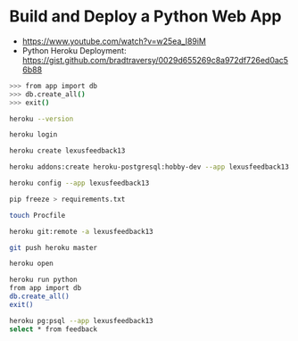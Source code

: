 # Build and Deploy a Python Web App

* <https://www.youtube.com/watch?v=w25ea_I89iM>
* Python Heroku Deployment: <https://gist.github.com/bradtraversy/0029d655269c8a972df726ed0ac56b88>

```bash
>>> from app import db
>>> db.create_all()
>>> exit()
```

```bash
heroku --version

heroku login

heroku create lexusfeedback13

heroku addons:create heroku-postgresql:hobby-dev --app lexusfeedback13

heroku config --app lexusfeedback13

pip freeze > requirements.txt

touch Procfile

heroku git:remote -a lexusfeedback13

git push heroku master

heroku open

heroku run python
from app import db
db.create_all()
exit()

heroku pg:psql --app lexusfeedback13
select * from feedback
```